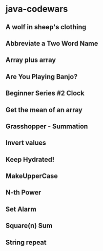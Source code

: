 # java-codewars

## A wolf in sheep's clothing
## Abbreviate a Two Word Name
## Array plus array
## Are You Playing Banjo?
## Beginner Series #2 Clock
## Get the mean of an array
## Grasshopper - Summation
## Invert values
## Keep Hydrated!
## MakeUpperCase
## N-th Power
## Set Alarm
## Square(n) Sum
## String repeat
